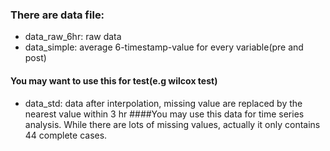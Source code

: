 ### There are data file:
* data_raw_6hr: raw data
* data_simple: average 6-timestamp-value for every variable(pre and post)
#### You may want to use this for test(e.g wilcox test)
* data_std: data after interpolation,  missing value are replaced by the nearest value within 3 hr
####You may use this data for time series analysis. While there are lots of missing values, actually it only contains 44 complete cases.
